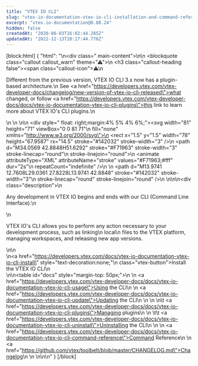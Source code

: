 ```yaml
---
title: "VTEX IO CLI"
slug: "vtex-io-documentation-vtex-io-cli-installation-and-command-reference"
excerpt: "vtex.io-documentation@0.88.24"
hidden: false
createdAt: "2020-06-03T16:02:44.285Z"
updatedAt: "2022-12-13T20:17:44.776Z"
---
```

[block:html]
{
  "html": "<style>\n    .description p {\n        font-size: 16px;\n        text-align: justify;\n    }\n\n    .main-content {\n        width: 75%;\n    }\n\n    #docs,\n    #docs tr,\n    #docs td,\n    #docs a {\n        padding-left: 0;\n        border: 0;\n        border-top: 0;\n        outline: 0;\n        background-color: transparent !important;\n        text-decoration: none;\n    }\n\n    #docs a:hover {\n        text-decoration: underline;\n    }\n\n    .vtex-button{\n        background-color: #f71963;\n        color: #fff!important;\n        padding: 1rem 1.5rem;\n        border-radius: 6px;\n        font-style: normal;\n        font-size: .875rem;\n        line-height: 125%;\n        text-align: center;\n        letter-spacing: .5px;\n        font-weight: 400;\n    }\n    .vtex-button:hover{\n        background-color: rgb(217,22,87);\n    }\n</style>\n<div class=\" main-content\">\n\n    <blockquote class=\"callout callout_warn\" theme=\"⚠\">\n        <h3 class=\"callout-heading false\"><span class=\"callout-icon\">⚠</span>\n            <p>D️ifferent from the previous version, VTEX IO CLI 3.x now has a plugin-based architecture.\n                See <a href=\"https://developers.vtex.com/vtex-developer-docs/changelog/new-version-of-vtex-io-cli-released\">what changed</a>, or follow <a href=\"https://developers.vtex.com/vtex-developer-docs/docs/vtex-io-documentation-vtex-io-cli-plugins\">this link</a> to learn more about VTEX IO's CLI plugins.\n            </p>\n        </h3>\n    </blockquote>\n\n                <div style=\" float: right;margin:4% 5% 4% 6%;\"><svg width=\"81\" height=\"71\" viewBox=\"0 0 81 71\"\n                        fill=\"none\" xmlns=\"http://www.w3.org/2000/svg\">\n                        <rect x=\"1.5\" y=\"1.5\" width=\"78\" height=\"67.9587\" rx=\"14.5\" stroke=\"#142032\" stroke-width=\"3\" />\n                        <path d=\"M34.0569 42.8848H51.6292\" stroke=\"#F71963\" stroke-width=\"3\" stroke-linecap=\"round\"\n                            stroke-linejoin=\"round\">\n                            <animate attributeType=\"XML\" attributeName=\"stroke\" values=\"#F71963;#fff\" dur=\"2s\"\n                                repeatCount=\"indefinite\" />\n                        </path>\n                        <path d=\"M13.9741 12.7608L29.0361 27.8228L13.9741 42.8848\" stroke=\"#142032\" stroke-width=\"3\"\n                            stroke-linecap=\"round\" stroke-linejoin=\"round\" />\n                    </svg>\n</div>\n\n<div class=\"description\">\n    <p>Any development in VTEX IO begins and ends with our CLI (Command Line Interface).\n    </p>\n    <p>VTEX IO's CLI allows you to perform any action necessary to your development process, such as linking\n        local\n        files to the VTEX platform, managing workspaces, and releasing new app versions.</p>\n</div>\n<br>\n<a href=\"https://developers.vtex.com/docs/vtex-io-documentation-vtex-io-cli-install\" style=\"text-decoration:none;\"\n    class=\"vtex-button\">Install the VTEX IO CLI</a>\n<br>\n\n<table id=\"docs\" style=\"margin-top: 50px;\">\n    <tr>\n        <td><a href=\"https://developers.vtex.com/vtex-developer-docs/docs/vtex-io-documentation-vtex-io-cli-usage\">Using the CLI</a></td>\n       \n        <td><a href=\"https://developers.vtex.com/vtex-developer-docs/docs/vtex-io-documentation-vtex-io-cli-update\">Updating the CLI</a></td>\n \n    </tr>\n    <tr>\n\t      <td><a href=\"https://developers.vtex.com/vtex-developer-docs/docs/vtex-io-documentation-vtex-io-cli-plugins\">Managing plugins</a></td>\n  \n    \t\t <td><a href=\"https://developers.vtex.com/vtex-developer-docs/docs/vtex-io-documentation-vtex-io-cli-uninstall\">Uninstalling the CLI</a></td>\n    </tr>\n    <tr>\n        <td><a href=\"https://developers.vtex.com/vtex-developer-docs/docs/vtex-io-documentation-vtex-io-cli-command-reference\">Command Reference</a></td>\n      \n        <td><a href=\"https://github.com/vtex/toolbelt/blob/master/CHANGELOG.md\">Changelog</a></td>\n       \n    </tr>\n</table>\n\n</div>"
}
[/block]
